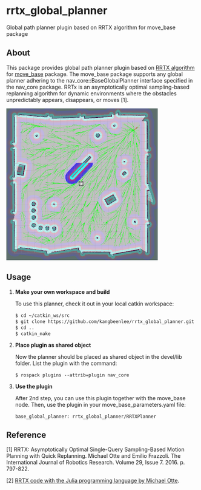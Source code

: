 rrtx_global_planner
==============

Global path planner plugin based on RRTX algorithm for move_base package

About
-----

This package provides global path planner plugin based on [RRTX algorithm](http://ottelab.com/html_stuff/pdf_files/Otte.Frazzoli.IJRR15.pdf) for [move_base](http://wiki.ros.org/move_base) package.
The move_base package supports any global planner adhering to the nav_core::BaseGlobalPlanner interface specified in the nav_core package.
RRTx is an asymptotically optimal sampling-based replanning algorithm for dynamic environments where the obstacles unpredictably appears, disappears, or moves [1].

<img src="./image/rrtx_example.png" width="400" height="400">



Usage
-----

1. **Make your own workspace and build**

    To use this planner, check it out in your local catkin workspace:
    ```
    $ cd ~/catkin_ws/src
    $ git clone https://github.com/kangbeenlee/rrtx_global_planner.git
    $ cd ..
    $ catkin_make
    ```

2. **Place plugin as shared object**
    
    Now the planner should be placed as shared object in the devel/lib folder.
    List the plugin with the command:
    ```
    $ rospack plugins --attrib=plugin nav_core
    ```

3. **Use the plugin**
    
    After 2nd step, you can use this plugin together with the move_base node.
    Then, use the plugin in your move_base_parameters.yaml file:
    ```
    base_global_planner: rrtx_global_planner/RRTXPlanner
    ```

Reference
-----

[1] RRTX: Asymptotically Optimal Single-Query Sampling-Based Motion Planning with Quick Replanning. Michael Otte and Emilio Frazzoli. The International Journal of Robotics Research. Volume 29, Issue 7. 2016. p. 797-822.

[2] [RRTX code with the Julia programming language by Michael Otte](http://ottelab.com/html_stuff/code.html).
